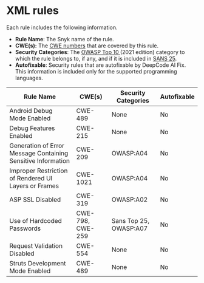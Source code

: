 # XML rules

Each rule includes the following information.

* **Rule Name**: The Snyk name of the rule.
* **CWE(s):** The [CWE numbers](https://cwe.mitre.org/) that are covered by this rule.
* **Security Categories**: The [OWASP Top 10 ](https://owasp.org/Top10/)(2021 edition) category to which the rule belongs to, if any, and if it is included in [SANS 25](https://www.sans.org/top25-software-errors/).
* **Autofixable**: Security rules that are autofixable by DeepCode AI Fix. This information is included only for the supported programming languages.

| Rule Name                                                    | CWE(s)           | Security Categories    | Autofixable |
| ------------------------------------------------------------ | ---------------- | ---------------------- | ----------- |
| Android Debug Mode Enabled                                   | CWE-489          | None                   | No          |
| Debug Features Enabled                                       | CWE-215          | None                   | No          |
| Generation of Error Message Containing Sensitive Information | CWE-209          | OWASP:A04              | No          |
| Improper Restriction of Rendered UI Layers or Frames         | CWE-1021         | OWASP:A04              | No          |
| ASP SSL Disabled                                             | CWE-319          | OWASP:A02              | No          |
| Use of Hardcoded Passwords                                   | CWE-798, CWE-259 | Sans Top 25, OWASP:A07 | No          |
| Request Validation Disabled                                  | CWE-554          | None                   | No          |
| Struts Development Mode Enabled                              | CWE-489          | None                   | No          |
